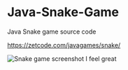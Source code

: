 # Java-Snake-Game
Java Snake game source code

https://zetcode.com/javagames/snake/  

![Snake game screenshot](snake.png)
I feel great
